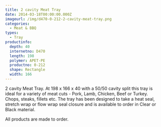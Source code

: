 ```yaml
---
title: 2 cavity Meat Tray
date: 2014-03-18T00:00:00.000Z
imageurl: /img/d470-0-212-2-cavity-meat-tray.png
categories:
  - Meat & BBQ
types:
  - Tray
productinfo:
  depth: 40
  internetno: D470
  length: 198
  polymer: APET-PE
  productno: 0-212
  shape: Rectangle
  width: 166
---
```

2 cavity Meat Tray. At 198 x 166 x 40 with a 50/50 cavity split this tray is ideal for a variety of meat cuts - Pork, Lamb, Chicken, Beef or Turkey. Chops, steaks, fillets etc. The tray has been designed to take a heat seal, stretch wrap or flow wrap seal closure and is available to order in Clear or Black material.

All products are made to order.
